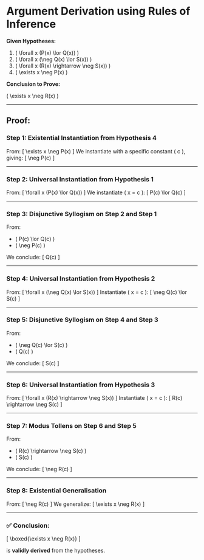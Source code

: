 # Argument Derivation using Rules of Inference

**Given Hypotheses:**

1. \( \forall x (P(x) \lor Q(x)) \)
2. \( \forall x (\neg Q(x) \lor S(x)) \)
3. \( \forall x (R(x) \rightarrow \neg S(x)) \)
4. \( \exists x \neg P(x) \)

**Conclusion to Prove:**

\( \exists x \neg R(x) \)

---

## Proof:

### Step 1: Existential Instantiation from Hypothesis 4

From:
\[
\exists x \neg P(x)
\]
We instantiate with a specific constant \( c \), giving:
\[
\neg P(c)
\]

---

### Step 2: Universal Instantiation from Hypothesis 1

From:
\[
\forall x (P(x) \lor Q(x))
\]
We instantiate \( x = c \):
\[
P(c) \lor Q(c)
\]

---

### Step 3: Disjunctive Syllogism on Step 2 and Step 1

From:
- \( P(c) \lor Q(c) \)
- \( \neg P(c) \)

We conclude:
\[
Q(c)
\]

---

### Step 4: Universal Instantiation from Hypothesis 2

From:
\[
\forall x (\neg Q(x) \lor S(x))
\]
Instantiate \( x = c \):
\[
\neg Q(c) \lor S(c)
\]

---

### Step 5: Disjunctive Syllogism on Step 4 and Step 3

From:
- \( \neg Q(c) \lor S(c) \)
- \( Q(c) \)

We conclude:
\[
S(c)
\]

---

### Step 6: Universal Instantiation from Hypothesis 3

From:
\[
\forall x (R(x) \rightarrow \neg S(x))
\]
Instantiate \( x = c \):
\[
R(c) \rightarrow \neg S(c)
\]

---

### Step 7: Modus Tollens on Step 6 and Step 5

From:
- \( R(c) \rightarrow \neg S(c) \)
- \( S(c) \)

We conclude:
\[
\neg R(c)
\]

---

### Step 8: Existential Generalisation

From:
\[
\neg R(c)
\]
We generalize:
\[
\exists x \neg R(x)
\]

---

### ✅ Conclusion:

\[
\boxed{\exists x \neg R(x)}
\]

is **validly derived** from the hypotheses.
